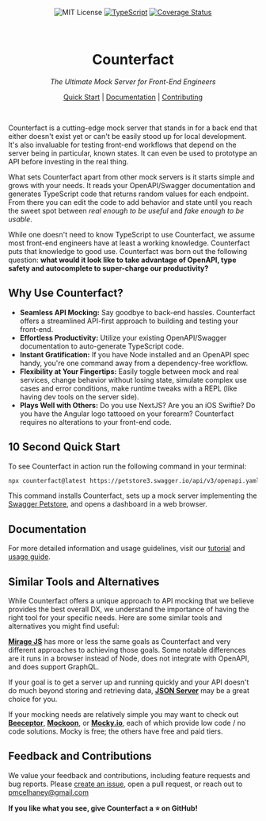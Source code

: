<div align="center"  markdown="1">

![MIT License](https://img.shields.io/badge/license-MIT-blue) [![TypeScript](https://badges.frapsoft.com/typescript/love/typescript.png?v=101)](https://github.com/ellerbrock/typescript-badges/) [![Coverage Status](https://coveralls.io/repos/github/pmcelhaney/counterfact/badge.svg)](https://coveralls.io/github/pmcelhaney/counterfact)

</div>

<br>

<div align="center" markdown="1">

# Counterfact

_The Ultimate Mock Server for Front-End Engineers_

[Quick Start](./docs/quick-start.md) | [Documentation](./docs/usage.md) | [Contributing](CONTRIBUTING.md)

</div>

<br>

Counterfact is a cutting-edge mock server that stands in for a back end that either doesn't exist yet or can't be easily stood up for local development. It's also invaluable for testing front-end workflows that depend on the server being in particular, known states. It can even be used to prototype an API before investing in the real thing.

What sets Counterfact apart from other mock servers is it starts simple and grows with your needs. It reads your OpenAPI/Swagger documentation and generates TypeScript code that returns random values for each endpoint. From there you can edit the code to add behavior and state until you reach the sweet spot between _real enough to be useful_ and _fake enough to be usable_.

While one doesn't need to know TypeScript to use Counterfact, we assume most front-end engineers have at least a working knowledge. Counterfact puts that knowledge to good use. Counterfact was born out the following question: **what would it look like to take advantage of OpenAPI, type safety and autocomplete to super-charge our productivity?**

## Why Use Counterfact?

- **Seamless API Mocking:** Say goodbye to back-end hassles. Counterfact offers a streamlined API-first approach to building and testing your front-end.
- **Effortless Productivity:** Utilize your existing OpenAPI/Swagger documentation to auto-generate TypeScript code.
- **Instant Gratification:** If you have Node installed and an OpenAPI spec handy, you're one command away from a dependency-free workflow.
- **Flexibility at Your Fingertips:** Easily toggle between mock and real services, change behavior without losing state, simulate complex use cases and error conditions, make runtime tweaks with a REPL (like having dev tools on the server side).
- **Plays Well with Others:** Do you use NextJS? Are you an iOS Swiftie? Do you have the Angular logo tattooed on your forearm? Counterfact requires no alterations to your front-end code.

## 10 Second Quick Start

To see Counterfact in action run the following command in your terminal:

```sh copy
npx counterfact@latest https://petstore3.swagger.io/api/v3/openapi.yaml api --open
```

This command installs Counterfact, sets up a mock server implementing the [Swagger Petstore](https://petstore.swagger.io/), and opens a dashboard in a web browser.

## Documentation

For more detailed information and usage guidelines, visit our [tutorial](./docs/quick-start.md) and [usage guide](./docs/usage.md).

## Similar Tools and Alternatives

While Counterfact offers a unique approach to API mocking that we believe provides the best overall DX, we understand the importance of having the right tool for your specific needs. Here are some similar tools and alternatives you might find useful:

[**Mirage JS**](https://miragejs.com/) has more or less the same goals as Counterfact and very different approaches to achieving those goals. Some notable differences are it runs in a browser instead of Node, does not integrate with OpenAPI, and does support GraphQL.

If your goal is to get a server up and running quickly and your API doesn't do much beyond storing and retrieving data, [**JSON Server**](https://github.com/typicode/json-server) may be a great choice for you.

If your mocking needs are relatively simple you may want to check out [**Beeceptor**](https://beeceptor.com/), [**Mockoon**](https://mockoon.com/), or [**Mocky.io**](https://www.mocky.io/), each of which provide low code / no code solutions. Mocky is free; the others have free and paid tiers.

## Feedback and Contributions

We value your feedback and contributions, including feature requests and bug reports. Please [create an issue](https://github.com/pmcelhaney/counterfact/issues/new), open a pull request, or reach out to <pmcelhaney@gmail.com>

**If you like what you see, give Counterfact a ⭐️ on GitHub!**
